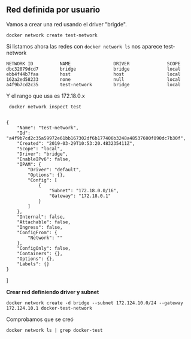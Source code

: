 Red definida por usuario
---------------

Vamos a crear una red usando el driver "brigde". 


    docker network create test-network
    
    
Si listamos ahora las redes con `docker network ls` nos aparece test-network

    NETWORK ID          NAME                DRIVER              SCOPE
    dbc32079dcd7        bridge              bridge              local
    ebb4f44b7faa        host                host                local
    162a2ed58233        none                null                local
    a4f9b7cd2c35        test-network        bridge              local


Y el rango que usa es 172.18.0.x

     docker network inspect test
     
     
    {
        "Name": "test-network",
        "Id": "a4f9b7cd2c35a59972e61bb167302df6b177406b3248a48537600f090dc7b30f",
        "Created": "2019-03-29T10:53:20.483235411Z",
        "Scope": "local",
        "Driver": "bridge",
        "EnableIPv6": false,
        "IPAM": {
            "Driver": "default",
            "Options": {},
            "Config": [
                {
                    "Subnet": "172.18.0.0/16",
                    "Gateway": "172.18.0.1"
                }
            ]
        },
        "Internal": false,
        "Attachable": false,
        "Ingress": false,
        "ConfigFrom": {
            "Network": ""
        },
        "ConfigOnly": false,
        "Containers": {},
        "Options": {},
        "Labels": {}
    }
]


**Crear red definiendo driver y subnet**

    docker network create -d bridge --subnet 172.124.10.0/24 --gateway 172.124.10.1 docker-test-network 
    
Comprobamos que se creó 

    docker network ls | grep docker-test
    
